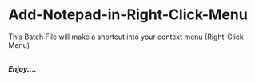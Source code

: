 # Add-Notepad-in-Right-Click-Menu


This Batch File will make a shortcut into your context menu (Right-Click Menu)
<br><br>

<i><b>Enjoy....</b></i>
